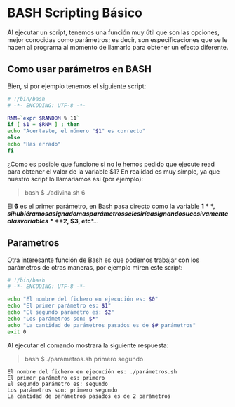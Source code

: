 # BASH Scripting Básico

Al ejecutar un script, tenemos una función muy útil que son las opciones, mejor conocidas como parámetros; es decir, son especificaciones que se le hacen al programa al momento de llamarlo para obtener un efecto diferente.

## Como usar parámetros en BASH

Bien, si por ejemplo tenemos el siguiente script:

``` sh
# !/bin/bash
# -*- ENCODING: UTF-8 -*-

RNM=`expr $RANDOM % 11`
if [ $1 = $RNM ] ; then
echo "Acertaste, el número "$1" es correcto"
else
echo "Has errado"
fi
```

¿Como es posible que funcione si no le hemos pedido que ejecute read para obtener el valor de la variable $1? En realidad es muy simple, ya que nuestro script lo llamaríamos así (por ejemplo):


> bash $ ./adivina.sh 6

El **6** es el primer parámetro, en Bash pasa directo como la variable **$1**, si hubiéramos asignado mas parámetros se les iría asignando sucesivamente a las variables ***$2, $3, etc***...

## Parametros

Otra interesante función de Bash es que podemos trabajar con los parámetros de otras maneras, por ejemplo miren este script:



``` sh
# !/bin/bash
# -*- ENCODING: UTF-8 -*-

echo "El nombre del fichero en ejecución es: $0"
echo "El primer parámetro es: $1"
echo "El segundo parámetro es: $2"
echo "Los parámetros son: $*"
echo "La cantidad de parámetros pasados es de $# parámetros"
exit 0
```
Al ejecutar el comando mostrará la siguiente respuesta:
> bash $ ./parámetros.sh primero segundo
```
El nombre del fichero en ejecución es: ./parámetros.sh
El primer parámetro es: primero
El segundo parámetro es: segundo
Los parámetros son: primero segundo
La cantidad de parámetros pasados es de 2 parámetros
```
